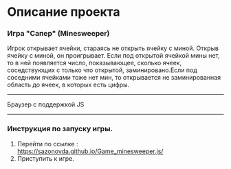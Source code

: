 # Описание проекта
### Игра "Сапер" (Minesweeper)
Игрок открывает ячейки, стараясь не открыть ячейку с миной. Открыв ячейку с миной, он проигрывает. Если под открытой ячейкой мины нет, то в ней появляется число, показывающее, сколько ячеек, соседствующих с только что открытой, заминировано.Если под соседними ячейками тоже нет мин, то открывается не заминированная область до ячеек, в которых есть цифры. 
* * *

Браузер с поддержкой JS

* * *

### Инструкция по запуску игры.
 1. Перейти по ссылке : https://sazonovda.github.io/Game_minesweeper.js/
 2. Приступить к игре.
